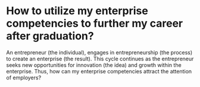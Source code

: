 # How to utilize my enterprise competencies to further my career after graduation?
An entrepreneur (the individual), engages in entrepreneurship (the process) to create an  enterprise (the result). This cycle continues as the entrepreneur seeks new opportunities for innovation  (the idea) and growth within the enterprise. Thus, how can my enterprise competencies attract the attention of employers?
